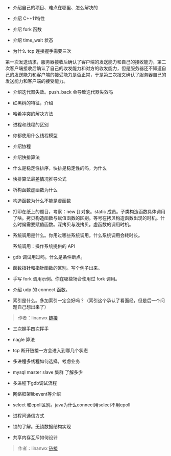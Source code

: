 * 介绍自己的项目、难点在哪里、怎么解决的

* 介绍 C++11特性

* 介绍 fork 函数

* 介绍 time_wait 状态

- 为什么 tcp 连接握手需要三次


第一次发送请求，服务器接收后确认了客户端的发送能力和自己的接收能力，第二次客户端接收后确认了自己的收发能力和对方的收发能力，但是服务器还不知道自己的发送能力和客户端的接受能力是否正常，于是第三次报文确认了服务器自己的发送能力和客户端的接受能力。

* 介绍迭代器失效。push_back 会导致迭代器失效吗

- 红黑树的特征，介绍

- 哈希冲突的解决方法

- 进程和线程的区别

- 你都使用什么线程模型

- 介绍协程

- 介绍快排算法

- 什么是稳定性排序，快排是稳定性的吗，为什么

- 快排算法最差情况推导公式

- 析构函数虚函数为什么

- 构造函数为什么不能是虚函数

- 打印在纸上的题目，考察：new [] 对象。static 成员。子类构造函数具体调用了啥。拷贝构造函数与赋值函数的区别。等号在拷贝构造函数出现的时机。什么时候需要赋值函数。深拷贝与浅拷贝。虚函数的调用时机。

- 系统调用是什么。你用过哪些系统调用。什么系统调用会耗时长。

  系统调用：操作系统提供的 API

- gdb 调试用过吗。什么是条件断点。

- 函数指针和指针函数的区别。写个例子出来。

- 手写 fork 调用示例。你在哪些场合使用过 fork 调用。

- 介绍 udp 的 connect 函数。

- 索引是什么。多加索引一定会好吗？（索引这个承认了看面经，但是后一个问题自己想出来了）




> 作者：linanwx  [链接](https://www.jianshu.com/p/d5aa63a27172)

- 三次握手四次挥手

- nagle 算法

- tcp 断开链接一方会进入到哪几个状态

- 多进程多线程如何选择，考虑业务

- mysql master slave 集群 了解多少

- 多进程下gdb调试流程

- 网络框架libevent等介绍

- select 和epoll区别。java为什么connect用select不用epoll

- 进程间通信方式

- 锁的了解。无锁数据结构实现

- 共享内存互斥如何设计




> 作者：linanwx [链接](https://www.jianshu.com/p/bee85e4b1355)